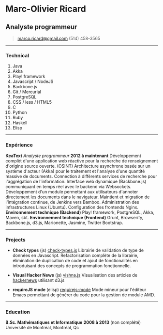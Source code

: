 # Marc-Olivier Ricard
## Analyste programmeur

> [marco.ricard@gmail.com](mailto:marco.ricard@gmail.com)
> (514) 458-3565

------

### Technical

1. Java
1. Akka
1. Play! framework
1. Javascript / NodeJS
1. Backbone.js
1. Git / Mercurial
1. PostgreSQL 
1. CSS / less / HTML5
1. C
1. Python
1. Ruby
1. Haskell
1. Elisp

------

### Expérience

**KeaText** *Analyste programmeur* __2012 à maintenant__
	Développement complèt d'une application web réactive pour la recherche de renseignement d'origine source ouverte. (OSINT)
	Architecture asynchrone basée sur un système d'acteur (Akka) pour le traitement et l'analyse d'une quantité massive de documents.
	Connection à différents services de recherche pour l'aggrégation de l'information.
	Interface web dynamique (Backbone.js) communiquant en temps réel avec le backend via Websockets.
	Développement d'un module permettant aux utilisateurs d'annoter directement les documents dans le navigateur.
	Maintient et migration de l'intégration continue, de Jenkins vers Bamboo.
	Administration des infrastructures Linux (Ubuntu).
	Configuration des frontends Nginx.
	**Environnement technique (Backend)** Play! framework, PostgreSQL, Akka, Maven, sbt.
	**Environnement technique (Frontend)** Grunt, Browserify, Backbone.js, d3.js, Marionette, Jasmine, Twitter Bootstrap. 
	
	
------

### Projects

* **Check types** (js)
	<a href=https://github.com/philbooth/check-types.js>check-types.js</a> 
	Librairie de validation de type de données en Javascript. Refactorisation complète de la librairie, élimination de duplication de code et ajout de fonctionalités en introduisant des concepts de programmation fonctionnelle.

* **Visual Hacker News** (js)
	<a href=https://github.com/ricardmo/vishna>vishna.js</a>
	Visualisation des articles de [hackernews](http://news.ycombinator.com) utilisant d3.js

* **requireJS mode** (elisp)
	<a href=https://github.com/ricardmo/requirejs-mode>requirejs-mode</a>
	Mode mineur pour l'éditeur Emacs permettant de générer du code pour la gestion de module AMD.
------

### Education

**B.Sc. Mathématiques et Informatique** __2008 à 2013__ (non complété)
	Université de Montréal, Montréal, Qc
